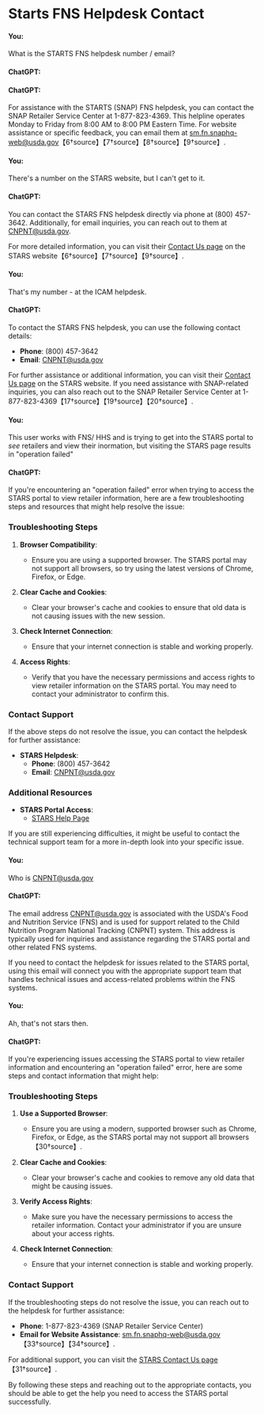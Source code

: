 # Starts FNS Helpdesk Contact

#### You:
What is the STARTS FNS helpdesk number / email? 

#### ChatGPT:


#### ChatGPT:
For assistance with the STARTS (SNAP) FNS helpdesk, you can contact the SNAP Retailer Service Center at 1-877-823-4369. This helpline operates Monday to Friday from 8:00 AM to 8:00 PM Eastern Time. For website assistance or specific feedback, you can email them at <sm.fn.snaphq-web@usda.gov>【6†source】【7†source】【8†source】【9†source】.


#### You:
There's a number on the STARS website, but I can't get to it. 

#### ChatGPT:
You can contact the STARS FNS helpdesk directly via phone at (800) 457-3642. Additionally, for email inquiries, you can reach out to them at <CNPNT@usda.gov>.

For more detailed information, you can visit their [Contact Us page](https://stars.fns.usda.gov/oraapp/help/contactUs.html) on the STARS website【6†source】【7†source】【9†source】.


#### You:
That's my number - at the ICAM helpdesk. 

#### ChatGPT:
To contact the STARS FNS helpdesk, you can use the following contact details:

- **Phone**: (800) 457-3642
- **Email**: <CNPNT@usda.gov>

For further assistance or additional information, you can visit their [Contact Us page](https://stars.fns.usda.gov/oraapp/help/contactUs.html) on the STARS website. If you need assistance with SNAP-related inquiries, you can also reach out to the SNAP Retailer Service Center at 1-877-823-4369【17†source】【19†source】【20†source】.


#### You:
This user works with FNS/ HHS and is trying to get into the STARS portal to *see* retailers and view their inormation, but visiting the STARS page results in "operation failed"

#### ChatGPT:
If you're encountering an "operation failed" error when trying to access the STARS portal to view retailer information, here are a few troubleshooting steps and resources that might help resolve the issue:

### Troubleshooting Steps

1. **Browser Compatibility**:
   - Ensure you are using a supported browser. The STARS portal may not support all browsers, so try using the latest versions of Chrome, Firefox, or Edge.

2. **Clear Cache and Cookies**:
   - Clear your browser's cache and cookies to ensure that old data is not causing issues with the new session.

3. **Check Internet Connection**:
   - Ensure that your internet connection is stable and working properly.

4. **Access Rights**:
   - Verify that you have the necessary permissions and access rights to view retailer information on the STARS portal. You may need to contact your administrator to confirm this.

### Contact Support

If the above steps do not resolve the issue, you can contact the helpdesk for further assistance:

- **STARS Helpdesk**:
  - **Phone**: (800) 457-3642
  - **Email**: <CNPNT@usda.gov>

### Additional Resources

- **STARS Portal Access**:
  - [STARS Help Page](https://stars.fns.usda.gov/oraapp/help/contactUs.html)

If you are still experiencing difficulties, it might be useful to contact the technical support team for a more in-depth look into your specific issue.


#### You:
Who is CNPNT@usda.gov

#### ChatGPT:
The email address <CNPNT@usda.gov> is associated with the USDA's Food and Nutrition Service (FNS) and is used for support related to the Child Nutrition Program National Tracking (CNPNT) system. This address is typically used for inquiries and assistance regarding the STARS portal and other related FNS systems.

If you need to contact the helpdesk for issues related to the STARS portal, using this email will connect you with the appropriate support team that handles technical issues and access-related problems within the FNS systems.


#### You:
Ah, that's not stars then. 

#### ChatGPT:
If you're experiencing issues accessing the STARS portal to view retailer information and encountering an "operation failed" error, here are some steps and contact information that might help:

### Troubleshooting Steps

1. **Use a Supported Browser**:
   - Ensure you are using a modern, supported browser such as Chrome, Firefox, or Edge, as the STARS portal may not support all browsers【30†source】.

2. **Clear Cache and Cookies**:
   - Clear your browser's cache and cookies to remove any old data that might be causing issues.

3. **Verify Access Rights**:
   - Make sure you have the necessary permissions to access the retailer information. Contact your administrator if you are unsure about your access rights.

4. **Check Internet Connection**:
   - Ensure that your internet connection is stable and working properly.

### Contact Support

If the troubleshooting steps do not resolve the issue, you can reach out to the helpdesk for further assistance:

- **Phone**: 1-877-823-4369 (SNAP Retailer Service Center)
- **Email for Website Assistance**: <sm.fn.snaphq-web@usda.gov>【33†source】【34†source】.

For additional support, you can visit the [STARS Contact Us page](https://stars.fns.usda.gov/oraapp/help/contactUs.html)【31†source】.

By following these steps and reaching out to the appropriate contacts, you should be able to get the help you need to access the STARS portal successfully.
